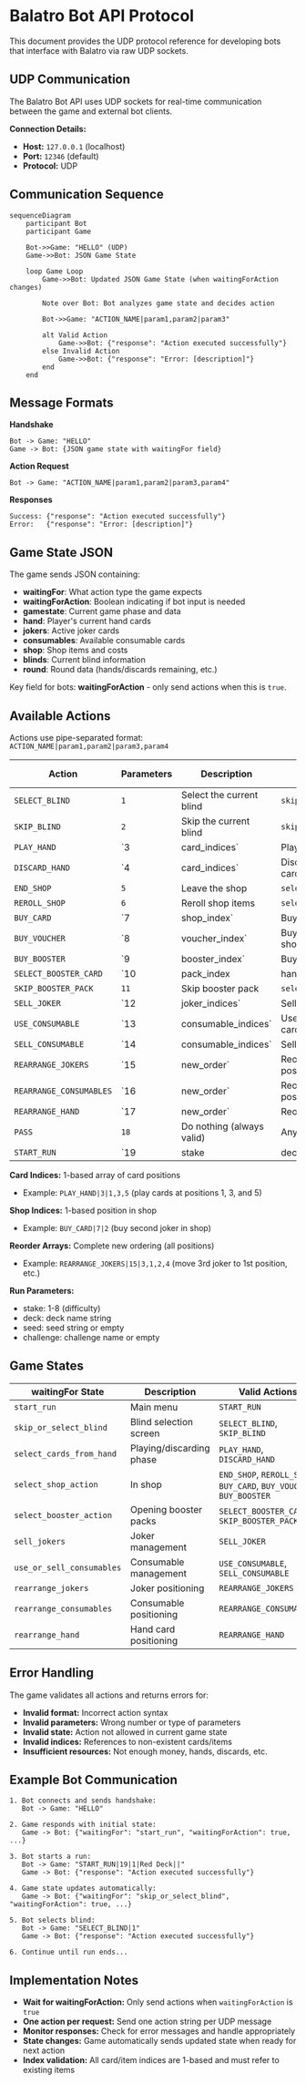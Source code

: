 # Balatro Bot API Protocol

This document provides the UDP protocol reference for developing bots that interface with Balatro via raw UDP sockets.

## UDP Communication

The Balatro Bot API uses UDP sockets for real-time communication between the game and external bot clients.

**Connection Details:**

- **Host:** `127.0.0.1` (localhost)
- **Port:** `12346` (default)
- **Protocol:** UDP

## Communication Sequence

```mermaid
sequenceDiagram
    participant Bot
    participant Game

    Bot->>Game: "HELLO" (UDP)
    Game->>Bot: JSON Game State

    loop Game Loop
        Game->>Bot: Updated JSON Game State (when waitingForAction changes)

        Note over Bot: Bot analyzes game state and decides action

        Bot->>Game: "ACTION_NAME|param1,param2|param3"

        alt Valid Action
            Game->>Bot: {"response": "Action executed successfully"}
        else Invalid Action  
            Game->>Bot: {"response": "Error: [description]"}
        end
    end
```

## Message Formats

**Handshake**
```
Bot -> Game: "HELLO"
Game -> Bot: {JSON game state with waitingFor field}
```

**Action Request**
```
Bot -> Game: "ACTION_NAME|param1,param2|param3,param4"
```

**Responses**
```
Success: {"response": "Action executed successfully"}
Error:   {"response": "Error: [description]"}
```

## Game State JSON

The game sends JSON containing:

- **waitingFor**: What action type the game expects
- **waitingForAction**: Boolean indicating if bot input is needed
- **gamestate**: Current game phase and data
- **hand**: Player's current hand cards
- **jokers**: Active joker cards
- **consumables**: Available consumable cards  
- **shop**: Shop items and costs
- **blinds**: Current blind information
- **round**: Round data (hands/discards remaining, etc.)

Key field for bots: **waitingForAction** - only send actions when this is `true`.

## Available Actions

Actions use pipe-separated format: `ACTION_NAME|param1,param2|param3,param4`


| Action | Parameters | Description | Valid When waitingFor |
|--------|------------|-------------|------------|
| `SELECT_BLIND` | `1` | Select the current blind | `skip_or_select_blind` |
| `SKIP_BLIND` | `2` | Skip the current blind | `skip_or_select_blind` |
| `PLAY_HAND` | `3|card_indices` | Play selected cards | `select_cards_from_hand` |
| `DISCARD_HAND` | `4|card_indices` | Discard selected cards | `select_cards_from_hand` |
| `END_SHOP` | `5` | Leave the shop | `select_shop_action` |
| `REROLL_SHOP` | `6` | Reroll shop items | `select_shop_action` |
| `BUY_CARD` | `7|shop_index` | Buy joker from shop | `select_shop_action` |
| `BUY_VOUCHER` | `8|voucher_index` | Buy voucher from shop | `select_shop_action` |
| `BUY_BOOSTER` | `9|booster_index` | Buy booster pack | `select_shop_action` |
| `SELECT_BOOSTER_CARD` | `10|pack_index|hand_indices` | Use consumable on cards | `select_booster_action` |
| `SKIP_BOOSTER_PACK` | `11` | Skip booster pack | `select_booster_action` |
| `SELL_JOKER` | `12|joker_indices` | Sell joker cards | `sell_jokers` |
| `USE_CONSUMABLE` | `13|consumable_indices` | Use consumable cards | `use_or_sell_consumables` |
| `SELL_CONSUMABLE` | `14|consumable_indices` | Sell consumable cards | `use_or_sell_consumables` |
| `REARRANGE_JOKERS` | `15|new_order` | Reorder joker positions | `rearrange_jokers` |
| `REARRANGE_CONSUMABLES` | `16|new_order` | Reorder consumable positions | `rearrange_consumables` |
| `REARRANGE_HAND` | `17|new_order` | Reorder hand cards | `rearrange_hand` |
| `PASS` | `18` | Do nothing (always valid) | Any state |
| `START_RUN` | `19|stake|deck|seed|challenge` | Start new run | `start_run` |


**Card Indices:** 1-based array of card positions

- Example: `PLAY_HAND|3|1,3,5` (play cards at positions 1, 3, and 5)

**Shop Indices:** 1-based position in shop

- Example: `BUY_CARD|7|2` (buy second joker in shop)

**Reorder Arrays:** Complete new ordering (all positions)

- Example: `REARRANGE_JOKERS|15|3,1,2,4` (move 3rd joker to 1st position, etc.)

**Run Parameters:**

- stake: 1-8 (difficulty)
- deck: deck name string
- seed: seed string or empty
- challenge: challenge name or empty

## Game States


| waitingFor State | Description | Valid Actions |
|------------------|-------------|---------------|
| `start_run` | Main menu | `START_RUN` |
| `skip_or_select_blind` | Blind selection screen | `SELECT_BLIND`, `SKIP_BLIND` |
| `select_cards_from_hand` | Playing/discarding phase | `PLAY_HAND`, `DISCARD_HAND` |
| `select_shop_action` | In shop | `END_SHOP`, `REROLL_SHOP`, `BUY_CARD`, `BUY_VOUCHER`, `BUY_BOOSTER` |
| `select_booster_action` | Opening booster packs | `SELECT_BOOSTER_CARD`, `SKIP_BOOSTER_PACK` |
| `sell_jokers` | Joker management | `SELL_JOKER` |
| `use_or_sell_consumables` | Consumable management | `USE_CONSUMABLE`, `SELL_CONSUMABLE` |
| `rearrange_jokers` | Joker positioning | `REARRANGE_JOKERS` |
| `rearrange_consumables` | Consumable positioning | `REARRANGE_CONSUMABLES` |
| `rearrange_hand` | Hand card positioning | `REARRANGE_HAND` |


## Error Handling

The game validates all actions and returns errors for:

- **Invalid format:** Incorrect action syntax
- **Invalid parameters:** Wrong number or type of parameters  
- **Invalid state:** Action not allowed in current game state
- **Invalid indices:** References to non-existent cards/items
- **Insufficient resources:** Not enough money, hands, discards, etc.

## Example Bot Communication

```
1. Bot connects and sends handshake:
   Bot -> Game: "HELLO"

2. Game responds with initial state:
   Game -> Bot: {"waitingFor": "start_run", "waitingForAction": true, ...}

3. Bot starts a run:
   Bot -> Game: "START_RUN|19|1|Red Deck||"
   Game -> Bot: {"response": "Action executed successfully"}

4. Game state updates automatically:
   Game -> Bot: {"waitingFor": "skip_or_select_blind", "waitingForAction": true, ...}

5. Bot selects blind:
   Bot -> Game: "SELECT_BLIND|1"
   Game -> Bot: {"response": "Action executed successfully"}

6. Continue until run ends...
```

## Implementation Notes

- **Wait for waitingForAction:** Only send actions when `waitingForAction` is `true`
- **One action per request:** Send one action string per UDP message
- **Monitor responses:** Check for error messages and handle appropriately
- **State changes:** Game automatically sends updated state when ready for next action
- **Index validation:** All card/item indices are 1-based and must refer to existing items 

